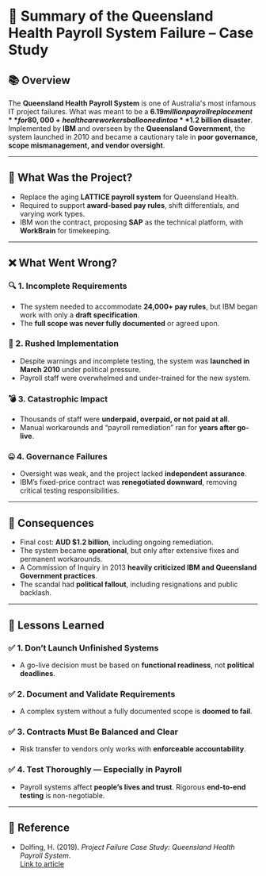 # 💸 Summary of the Queensland Health Payroll System Failure – Case Study

## 📚 Overview

The **Queensland Health Payroll System** is one of Australia's most infamous IT project failures. What was meant to be a **$6.19 million payroll replacement** for 80,000+ healthcare workers ballooned into a **$1.2 billion disaster**. Implemented by **IBM** and overseen by the **Queensland Government**, the system launched in 2010 and became a cautionary tale in **poor governance, scope mismanagement, and vendor oversight**.

---

## 🧱 What Was the Project?

- Replace the aging **LATTICE payroll system** for Queensland Health.
- Required to support **award-based pay rules**, shift differentials, and varying work types.
- IBM won the contract, proposing **SAP** as the technical platform, with **WorkBrain** for timekeeping.

---

## ❌ What Went Wrong?

### 🔍 1. Incomplete Requirements
- The system needed to accommodate **24,000+ pay rules**, but IBM began work with only a **draft specification**.
- The **full scope was never fully documented** or agreed upon.

### 🧯 2. Rushed Implementation
- Despite warnings and incomplete testing, the system was **launched in March 2010** under political pressure.
- Payroll staff were overwhelmed and under-trained for the new system.

### 💣 3. Catastrophic Impact
- Thousands of staff were **underpaid, overpaid, or not paid at all**.
- Manual workarounds and “payroll remediation” ran for **years after go-live**.

### 🤐 4. Governance Failures
- Oversight was weak, and the project lacked **independent assurance**.
- IBM’s fixed-price contract was **renegotiated downward**, removing critical testing responsibilities.

---

## 💸 Consequences

- Final cost: **AUD $1.2 billion**, including ongoing remediation.
- The system became **operational**, but only after extensive fixes and permanent workarounds.
- A Commission of Inquiry in 2013 **heavily criticized IBM and Queensland Government practices**.
- The scandal had **political fallout**, including resignations and public backlash.

---

## 🧠 Lessons Learned

### ✅ 1. Don’t Launch Unfinished Systems
- A go-live decision must be based on **functional readiness**, not **political deadlines**.

### ✅ 2. Document and Validate Requirements
- A complex system without a fully documented scope is **doomed to fail**.

### ✅ 3. Contracts Must Be Balanced and Clear
- Risk transfer to vendors only works with **enforceable accountability**.

### ✅ 4. Test Thoroughly — Especially in Payroll
- Payroll systems affect **people’s lives and trust**. Rigorous **end-to-end testing** is non-negotiable.

---

## 📌 Reference

- Dolfing, H. (2019). *Project Failure Case Study: Queensland Health Payroll System*.  
  [Link to article](https://www.henricodolfing.com/2019/12/project-failure-case-study-queensland-health.html)